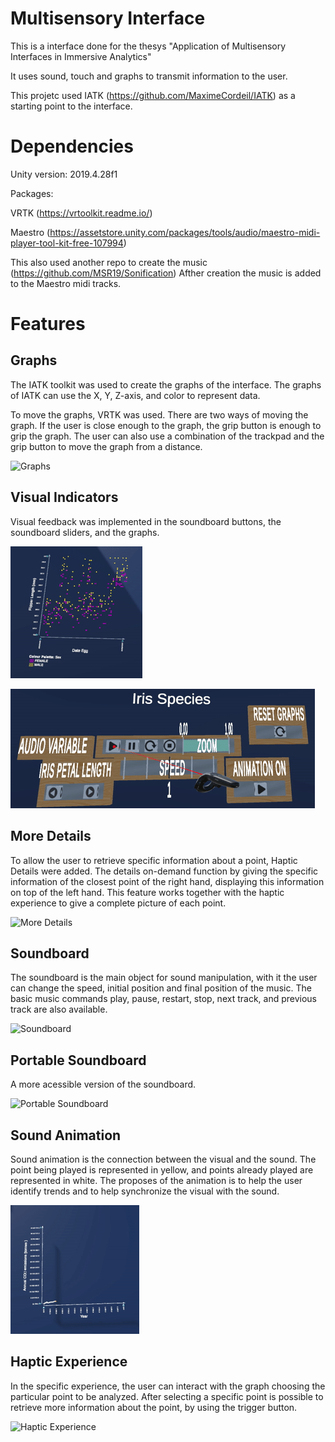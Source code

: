 # Multisensory Interface

This is a interface done for the thesys "Application of Multisensory Interfaces in Immersive Analytics"

It uses sound, touch and graphs to transmit information to the user.

This projetc used IATK (https://github.com/MaximeCordeil/IATK) as a starting point to the interface. 

# Dependencies
Unity version:
2019.4.28f1

Packages:

VRTK (https://vrtoolkit.readme.io/)

Maestro (https://assetstore.unity.com/packages/tools/audio/maestro-midi-player-tool-kit-free-107994)

This also used another repo to create the music (https://github.com/MSR19/Sonification)
Afther creation the music is added to the Maestro midi tracks.

# Features

## Graphs

The IATK toolkit was used to create the graphs of the interface.
The graphs of IATK can use the X, Y, Z-axis, and color to represent data.

To move the graphs, VRTK was used. There are two ways of moving the graph. If the user is close enough to the graph, the grip button is enough to grip the graph. The user can also use a combination of the trackpad and the grip button to move the graph from a distance.

![Graphs](https://github.com/MSR19/Multisensory-Interface/blob/main/Images/Graphs.gif)

## Visual Indicators

Visual feedback was implemented in the soundboard buttons, the soundboard sliders, and the graphs. 

![Visual Indicators](https://github.com/MSR19/Multisensory-Interface/blob/main/Images/VisualInteraction.gif)

![Visual Indicators2](https://github.com/MSR19/Multisensory-Interface/blob/main/Images/VisualIndication2.gif)

## More Details

To allow the user to retrieve specific information about a point, Haptic Details were added. The details on-demand function by giving the specific information of the closest point of the right hand, displaying this information on top of the left hand. 
This feature works together with the haptic experience to give a complete picture of each point. 

![More Details](https://github.com/MSR19/Multisensory-Interface/blob/main/Images/MoreDetails.gif)

## Soundboard

The soundboard is the main object for sound manipulation, with it the user can change the speed, initial position and final position of the music. 
The basic music commands play, pause, restart, stop, next track, and previous track are also available.

![Soundboard](https://github.com/MSR19/Multisensory-Interface/blob/main/Images/SoundBoard.gif)

## Portable Soundboard

A more acessible version of the soundboard.

![Portable Soundboard](https://github.com/MSR19/Multisensory-Interface/blob/main/Images/PortableSoundBoard.gif)

## Sound Animation

Sound animation is the connection between the visual and the sound. 
The point being played is represented in yellow, and points already played are represented in white. 
The proposes of the animation is to help the user identify trends and to help synchronize the visual with the sound.

![Sound Animation](https://github.com/MSR19/Multisensory-Interface/blob/main/Images/SoundAnimation.gif)

## Haptic Experience

In the specific experience, the user can interact with the graph choosing the particular point to be analyzed. 
After selecting a specific point is possible to retrieve more information about the point, by using the trigger button.

![Haptic Experience](https://github.com/MSR19/Multisensory-Interface/blob/main/Images/HapticExperience.gif)